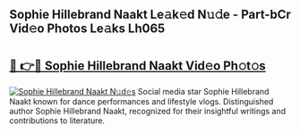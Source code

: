 ## Sophie Hillebrand Naakt Le𝚊k𝚎d N𝚞𝚍e - Part-bCr Vid𝚎o Photos Le𝚊ks Lh065

# <h2><a href="http://fb3a81f.evod.top/?m=Sophie+Hillebrand+Naakt">🔗 👉🔴 Sophie Hillebrand Naakt Vid𝚎o Ph𝚘t𝚘s</a></h2>

[![Sophie Hillebrand Naakt N𝚞d𝚎s](https://i.imgur.com/8V9OHl7.gif)](http://fb3a81f.evod.top/?m=Sophie+Hillebrand+Naakt)
Social media star Sophie Hillebrand Naakt known for dance performances and lifestyle vlogs. Distinguished author Sophie Hillebrand Naakt, recognized for their insightful writings and contributions to literature. 
